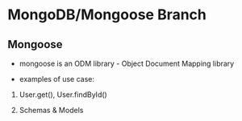 # MongoDB/Mongoose Branch

## Mongoose

- mongoose is an ODM library - Object Document Mapping library

- examples of use case:

1. User.get(), User.findById()

2. Schemas & Models

